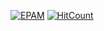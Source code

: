 [![EPAM](https://img.shields.io/badge/Cloud&DevOps%20UA%20Lab%202nd%20Path-Configuration%20Management%20-Ansible-Practical%20Tasks-green)](./)
[![HitCount](https://hits.dwyl.com/HarrierPanels/ansible.svg?style=flat&show=unique)](http://hits.dwyl.com/HarrierPanels/ansible)
<br>
